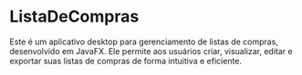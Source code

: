 # ListaDeCompras
Este é um aplicativo desktop para gerenciamento de listas de compras, desenvolvido em JavaFX. Ele permite aos usuários criar, visualizar, editar e exportar suas listas de compras de forma intuitiva e eficiente.
